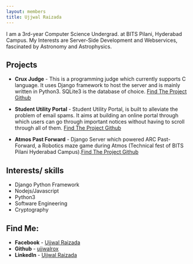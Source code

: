 ```yaml
---
layout: members
title: Ujjwal Raizada
---
```


I am a 3rd-year Computer Science Undergrad. at BITS Pilani, Hyderabad Campus. My Interests are Server-Side Development and Webservices, fascinated by Astronomy and Astrophysics.

## Projects

- **Crux Judge** - This is a programming judge which currently supports C language. It uses Django framework to host the server and is mainly written in Python3. SQLite3 is the database of choice. [Find The Project Github](https://github.com/crux-bphc/crux-judge)

- **Student Utility Portal** - Student Utility Portal, is built to alleviate the problem of email spams. It aims at building an online portal through which users can go through important notices without having to scroll through all of them. [Find The Project Github](https://github.com/ujjwalrox/student-utility-portal)

- **Atmos Past Forward** - Django Server which powered ARC Past-Forward, a Robotics maze game during Atmos (Technical fest of BITS Pilani Hyderabad Campus).[Find The Project Github](https://github.com/arc-bphc/atmos-pastforward)

## Interests/ skills

- Django Python Framework
- Nodejs/Javascript
- Python3
- Software Engineering
- Cryptography

## Find Me:

- **Facebook** - [Ujjwal Raizada](https://www.facebook.com/ujjwal.raizada)
- **Github** - [ujjwalrox](https://github.com/ujjwalrox)
- **LinkedIn** - [Ujjwal Raizada](https://www.linkedin.com/in/ujjwal-raizada/)
